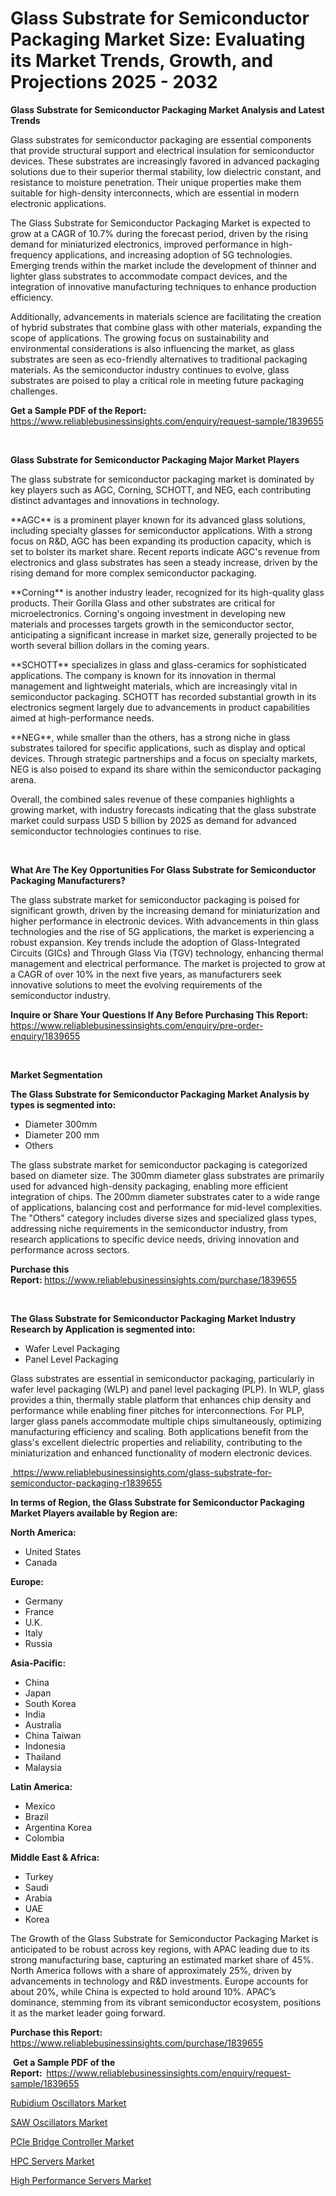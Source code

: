 <p><h1>Glass Substrate for Semiconductor Packaging Market Size: Evaluating its Market Trends, Growth, and Projections 2025 - 2032</h1></p><p><strong>Glass Substrate for Semiconductor Packaging Market Analysis and Latest Trends</strong></p>
<p><p>Glass substrates for semiconductor packaging are essential components that provide structural support and electrical insulation for semiconductor devices. These substrates are increasingly favored in advanced packaging solutions due to their superior thermal stability, low dielectric constant, and resistance to moisture penetration. Their unique properties make them suitable for high-density interconnects, which are essential in modern electronic applications.</p><p>The Glass Substrate for Semiconductor Packaging Market is expected to grow at a CAGR of 10.7% during the forecast period, driven by the rising demand for miniaturized electronics, improved performance in high-frequency applications, and increasing adoption of 5G technologies. Emerging trends within the market include the development of thinner and lighter glass substrates to accommodate compact devices, and the integration of innovative manufacturing techniques to enhance production efficiency.</p><p>Additionally, advancements in materials science are facilitating the creation of hybrid substrates that combine glass with other materials, expanding the scope of applications. The growing focus on sustainability and environmental considerations is also influencing the market, as glass substrates are seen as eco-friendly alternatives to traditional packaging materials. As the semiconductor industry continues to evolve, glass substrates are poised to play a critical role in meeting future packaging challenges.</p></p>
<p><strong>Get a Sample PDF of the Report:&nbsp;</strong> <a href="https://www.reliablebusinessinsights.com/enquiry/request-sample/1839655?utm_campaign=112&utm_medium=2&utm_source=Github&utm_content=ia&utm_term=10022025&utm_id=glass-substrate-for-semiconductor-packaging">https://www.reliablebusinessinsights.com/enquiry/request-sample/1839655</a></p>
<p>&nbsp;</p>
<p><strong>Glass Substrate for Semiconductor Packaging Major Market Players</strong></p>
<p><p>The glass substrate for semiconductor packaging market is dominated by key players such as AGC, Corning, SCHOTT, and NEG, each contributing distinct advantages and innovations in technology.</p><p>**AGC** is a prominent player known for its advanced glass solutions, including specialty glasses for semiconductor applications. With a strong focus on R&D, AGC has been expanding its production capacity, which is set to bolster its market share. Recent reports indicate AGC's revenue from electronics and glass substrates has seen a steady increase, driven by the rising demand for more complex semiconductor packaging.</p><p>**Corning** is another industry leader, recognized for its high-quality glass products. Their Gorilla Glass and other substrates are critical for microelectronics. Corning's ongoing investment in developing new materials and processes targets growth in the semiconductor sector, anticipating a significant increase in market size, generally projected to be worth several billion dollars in the coming years.</p><p>**SCHOTT** specializes in glass and glass-ceramics for sophisticated applications. The company is known for its innovation in thermal management and lightweight materials, which are increasingly vital in semiconductor packaging. SCHOTT has recorded substantial growth in its electronics segment largely due to advancements in product capabilities aimed at high-performance needs.</p><p>**NEG**, while smaller than the others, has a strong niche in glass substrates tailored for specific applications, such as display and optical devices. Through strategic partnerships and a focus on specialty markets, NEG is also poised to expand its share within the semiconductor packaging arena.</p><p>Overall, the combined sales revenue of these companies highlights a growing market, with industry forecasts indicating that the glass substrate market could surpass USD 5 billion by 2025 as demand for advanced semiconductor technologies continues to rise.</p></p>
<p>&nbsp;</p>
<p><strong>What Are The Key Opportunities For Glass Substrate for Semiconductor Packaging Manufacturers?</strong></p>
<p><p>The glass substrate market for semiconductor packaging is poised for significant growth, driven by the increasing demand for miniaturization and higher performance in electronic devices. With advancements in thin glass technologies and the rise of 5G applications, the market is experiencing a robust expansion. Key trends include the adoption of Glass-Integrated Circuits (GICs) and Through Glass Via (TGV) technology, enhancing thermal management and electrical performance. The market is projected to grow at a CAGR of over 10% in the next five years, as manufacturers seek innovative solutions to meet the evolving requirements of the semiconductor industry.</p></p>
<p><strong>Inquire or Share Your Questions If Any Before Purchasing This Report:</strong> <a href="https://www.reliablebusinessinsights.com/enquiry/pre-order-enquiry/1839655?utm_campaign=112&utm_medium=2&utm_source=Github&utm_content=ia&utm_term=10022025&utm_id=glass-substrate-for-semiconductor-packaging">https://www.reliablebusinessinsights.com/enquiry/pre-order-enquiry/1839655</a></p>
<p>&nbsp;</p>
<p><strong>Market Segmentation</strong></p>
<p><strong>The Glass Substrate for Semiconductor Packaging Market Analysis by types is segmented into:</strong></p>
<p><ul><li>Diameter 300mm</li><li>Diameter 200 mm</li><li>Others</li></ul></p>
<p><p>The glass substrate market for semiconductor packaging is categorized based on diameter size. The 300mm diameter glass substrates are primarily used for advanced high-density packaging, enabling more efficient integration of chips. The 200mm diameter substrates cater to a wide range of applications, balancing cost and performance for mid-level complexities. The "Others" category includes diverse sizes and specialized glass types, addressing niche requirements in the semiconductor industry, from research applications to specific device needs, driving innovation and performance across sectors.</p></p>
<p><strong>Purchase this Report:&nbsp;</strong><a href="https://www.reliablebusinessinsights.com/purchase/1839655?utm_campaign=112&utm_medium=2&utm_source=Github&utm_content=ia&utm_term=10022025&utm_id=glass-substrate-for-semiconductor-packaging">https://www.reliablebusinessinsights.com/purchase/1839655</a></p>
<p>&nbsp;</p>
<p><strong>The Glass Substrate for Semiconductor Packaging Market Industry Research by Application is segmented into:</strong></p>
<p><ul><li>Wafer Level Packaging</li><li>Panel Level Packaging</li></ul></p>
<p><p>Glass substrates are essential in semiconductor packaging, particularly in wafer level packaging (WLP) and panel level packaging (PLP). In WLP, glass provides a thin, thermally stable platform that enhances chip density and performance while enabling finer pitches for interconnections. For PLP, larger glass panels accommodate multiple chips simultaneously, optimizing manufacturing efficiency and scaling. Both applications benefit from the glass's excellent dielectric properties and reliability, contributing to the miniaturization and enhanced functionality of modern electronic devices.</p></p>
<p><a href="https://www.reliablebusinessinsights.com/glass-substrate-for-semiconductor-packaging-r1839655?utm_campaign=112&utm_medium=2&utm_source=Github&utm_content=ia&utm_term=10022025&utm_id=glass-substrate-for-semiconductor-packaging">&nbsp;https://www.reliablebusinessinsights.com/glass-substrate-for-semiconductor-packaging-r1839655</a></p>
<p><strong>In terms of Region, the Glass Substrate for Semiconductor Packaging Market Players available by Region are:</strong></p>
<p>
    <p> <strong> North America: </strong>
        <ul>
            <li>United States</li>
            <li>Canada</li>
        </ul>
        </p> 
    <p> <strong> Europe: </strong>
        <ul>
            <li>Germany</li>
            <li>France</li>
            <li>U.K.</li>
            <li>Italy</li>
            <li>Russia</li>
        </ul>
        </p> 
    <p> <strong> Asia-Pacific: </strong>
        <ul>
            <li>China</li>
            <li>Japan</li>
            <li>South Korea</li>
            <li>India</li>
            <li>Australia</li>
            <li>China Taiwan</li>
            <li>Indonesia</li>
            <li>Thailand</li>
            <li>Malaysia</li>
        </ul>
        </p> 
    <p> <strong> Latin America: </strong>
        <ul>
            <li>Mexico</li>
            <li>Brazil</li>
            <li>Argentina Korea</li>
            <li>Colombia</li>
        </ul>
        </p> 
    <p> <strong> Middle East & Africa: </strong>
        <ul>
            <li>Turkey</li>
            <li>Saudi</li>
            <li>Arabia</li>
            <li>UAE</li>
            <li>Korea</li>
        </ul>
    </p>
    </p>
<p><p>The Growth of the Glass Substrate for Semiconductor Packaging Market is anticipated to be robust across key regions, with APAC leading due to its strong manufacturing base, capturing an estimated market share of 45%. North America follows with a share of approximately 25%, driven by advancements in technology and R&D investments. Europe accounts for about 20%, while China is expected to hold around 10%. APAC’s dominance, stemming from its vibrant semiconductor ecosystem, positions it as the market leader going forward.</p></p>
<p><strong>Purchase this Report: </strong><a href="https://www.reliablebusinessinsights.com/purchase/1839655?utm_campaign=112&utm_medium=2&utm_source=Github&utm_content=ia&utm_term=10022025&utm_id=glass-substrate-for-semiconductor-packaging">https://www.reliablebusinessinsights.com/purchase/1839655</a></p>
<p>&nbsp;<strong>Get a Sample PDF of the Report:&nbsp;&nbsp;</strong><a href="https://www.reliablebusinessinsights.com/enquiry/request-sample/1839655?utm_campaign=112&utm_medium=2&utm_source=Github&utm_content=ia&utm_term=10022025&utm_id=glass-substrate-for-semiconductor-packaging">https://www.reliablebusinessinsights.com/enquiry/request-sample/1839655</a></p>
<p><strong></strong></p>
<p><p><a href="https://github.com/saoneubeh8/Market-Research-Report-List-1/blob/main/rubidium-oscillators-market.md?utm_campaign=112&utm_medium=2&utm_source=Github&utm_content=ia&utm_term=10022025&utm_id=glass-substrate-for-semiconductor-packaging">Rubidium Oscillators Market</a></p><p><a href="https://github.com/mohmodsiason/Market-Research-Report-List-1/blob/main/saw-oscillators-market.md?utm_campaign=112&utm_medium=2&utm_source=Github&utm_content=ia&utm_term=10022025&utm_id=glass-substrate-for-semiconductor-packaging">SAW Oscillators Market</a></p><p><a href="https://github.com/zanoligarav/Market-Research-Report-List-1/blob/main/pcie-bridge-controller-market.md?utm_campaign=112&utm_medium=2&utm_source=Github&utm_content=ia&utm_term=10022025&utm_id=glass-substrate-for-semiconductor-packaging">PCIe Bridge Controller Market</a></p><p><a href="https://github.com/deyniphytic/Market-Research-Report-List-1/blob/main/hpc-servers-market.md?utm_campaign=112&utm_medium=2&utm_source=Github&utm_content=ia&utm_term=10022025&utm_id=glass-substrate-for-semiconductor-packaging">HPC Servers Market</a></p><p><a href="https://github.com/haaszgettre6/Market-Research-Report-List-1/blob/main/high-performance-servers-market.md?utm_campaign=112&utm_medium=2&utm_source=Github&utm_content=ia&utm_term=10022025&utm_id=glass-substrate-for-semiconductor-packaging">High Performance Servers Market</a></p></p>